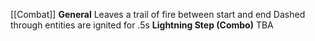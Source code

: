 

[[Combat]]
	**General**
	Leaves a trail of fire between start and end
	Dashed through entities are ignited for .5s
	**Lightning Step (Combo)**
	TBA